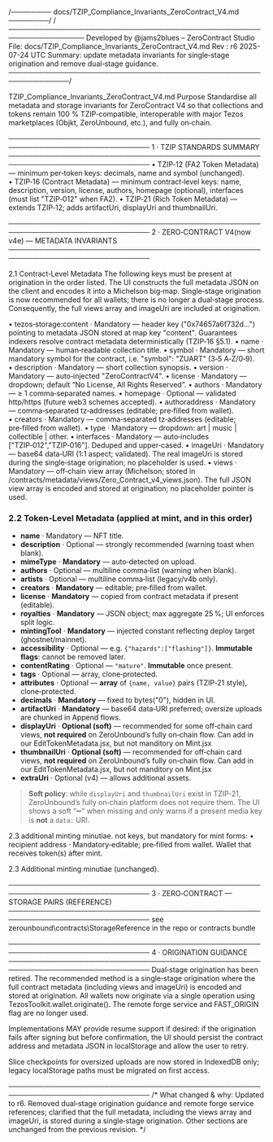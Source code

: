 /──────── docs/TZIP_Compliance_Invariants_ZeroContract_V4.md ────────/
/─────────────────────────────────────────────────────────────────
Developed by @jams2blues – ZeroContract Studio
File: docs/TZIP_Compliance_Invariants_ZeroContract_V4.md
Rev : r6 2025-07-24 UTC
Summary: update metadata invariants for single‑stage origination and remove dual‑stage guidance.
──────────────────────────────────────────────────────────────/

TZIP_Compliance_Invariants_ZeroContract_V4.md
Purpose
Standardise all metadata and storage invariants for ZeroContract V4 so that
collections and tokens remain 100 % TZIP‑compatible, interoperable with major
Tezos marketplaces (Objkt, ZeroUnbound, etc.), and fully on‑chain.

──────────────────────────────────────────────────────────────────────────────
1 · TZIP STANDARDS SUMMARY
──────────────────────────────────────────────────────────────────────────────
• TZIP‑12 (FA2 Token Metadata) — minimum per‑token keys: decimals, name and symbol (unchanged).
• TZIP‑16 (Contract Metadata) — minimum contract‑level keys: name, description, version,
license, authors, homepage (optional), interfaces (must list "TZIP‑012" when FA2).
• TZIP‑21 (Rich Token Metadata) — extends TZIP‑12; adds artifactUri, displayUri and thumbnailUri.

──────────────────────────────────────────────────────────────────────────────
2 · ZERO‑CONTRACT V4(now v4e) — METADATA INVARIANTS
──────────────────────────────────────────────────────────────────────────────

2.1 Contract‑Level Metadata
The following keys must be present at origination in the order listed. The UI
constructs the full metadata JSON on the client and encodes it into a Michelson
big‑map. Single‑stage origination is now recommended for all wallets; there is
no longer a dual‑stage process. Consequently, the full views array and
imageUri are included at origination.

• tezos‑storage:content · Mandatory — header key ("0x74657a6f732d…") pointing to
metadata JSON stored at map key "content". Guarantees indexers resolve
contract metadata deterministically (TZIP‑16 §5.1).
• name · Mandatory — human‑readable collection title.
• symbol · Mandatory — short mandatory symbol for the contract, i.e. "symbol": "ZUART"
(3‑5 A‑Z/0‑9).
• description · Mandatory — short collection synopsis.
• version · Mandatory — auto‑injected "ZeroContractV4".
• license · Mandatory — dropdown; default “No License, All Rights Reserved”.
• authors · Mandatory — ≥ 1 comma‑separated names.
• homepage · Optional — validated http/https (future web3 schemes accepted).
• authoraddress · Mandatory — comma‑separated tz‑addresses (editable; pre‑filled from wallet).
• creators · Mandatory — comma‑separated tz‑addresses (editable; pre‑filled from wallet).
• type · Mandatory — dropdown: art | music | collectible | other.
• interfaces · Mandatory — auto‑includes ["TZIP‑012","TZIP‑016"]. Deduped and upper‑cased.
• imageUri · Mandatory — base64 data‑URI (1:1 aspect; validated). The real imageUri
is stored during the single‑stage origination; no placeholder is used.
• views · Mandatory — off‑chain view array (Michelson; stored in
/contracts/metadata/views/Zero_Contract_v4_views.json). The full JSON view
array is encoded and stored at origination; no placeholder pointer is used.

### 2.2 Token‑Level Metadata (applied at mint, and in this order)

- **name** · Mandatory — NFT title.  
- **description** · Optional — strongly recommended (warning toast when blank).  
- **mimeType** · **Mandatory** — auto‑detected on upload.  
- **authors** · Optional — multiline comma‑list (warning when blank).  
- **artists** · Optional — multiline comma‑list (legacy/v4b only).  
- **creators** · **Mandatory** — editable; pre‑filled from wallet.  
- **license** · **Mandatory** — copied from contract metadata if present (editable).  
- **royalties** · **Mandatory** — JSON object; max aggregate 25 %; UI enforces split logic.  
- **mintingTool** · **Mandatory** — injected constant reflecting deploy target (ghostnet/mainnet).  
- **accessibility** · Optional — e.g. `{"hazards":["flashing"]}`. **Immutable flags**: cannot be removed later.  
- **contentRating** · Optional — `"mature"`. **Immutable** once present.  
- **tags** · Optional — array, clone‑protected.  
- **attributes** · Optional — **array** of `{name, value}` pairs (TZIP‑21 style), clone‑protected.  
- **decimals** · **Mandatory** — fixed to bytes("0"), hidden in UI.  
- **artifactUri** · **Mandatory** — base64 data‑URI preferred; oversize uploads are chunked in Append flows.  
- **displayUri** · **Optional (soft)** — recommended for some off‑chain card views, **not required** on ZeroUnbound’s fully on‑chain flow.  Can add in our EditTokenMetadata.jsx, but not manditory on Mint.jsx  
- **thumbnailUri** · **Optional (soft)** — recommended for off‑chain card views, **not required** on ZeroUnbound’s fully on‑chain flow.  Can add in our EditTokenMetadata.jsx, but not manditory on Mint.jsx  
- **extraUri** · Optional (v4) — allows additional assets.

> **Soft policy**: while `displayUri` and `thumbnailUri` exist in TZIP‑21, ZeroUnbound’s fully on‑chain platform does not require them. The UI shows a soft “➖” when missing and only warns if a present media key is **not** a `data:` URI.

2.3 additional minting minutiae. not keys, but mandatory for mint forms:
• recipient address · Mandatory‑editable; pre‑filled from wallet. Wallet that receives token(s) after mint.

2.3 Additional minting minutiae (unchanged).

──────────────────────────────────────────────────────────────────────────────
3 · ZERO‑CONTRACT — STORAGE PAIRS (REFERENCE)
──────────────────────────────────────────────────────────────────────────────
see zerounbound\contracts\StorageReference in the repo or contracts bundle

──────────────────────────────────────────────────────────────────────────────
4 · ORIGINATION GUIDANCE
──────────────────────────────────────────────────────────────────────────────
Dual‑stage origination has been retired. The recommended method is a single‑stage
origination where the full contract metadata (including views and imageUri) is
encoded and stored at origination. All wallets now originate via a single
operation using TezosToolkit.wallet.originate(). The remote forge service and
FAST_ORIGIN flag are no longer used.

Implementations MAY provide resume support if desired: if the origination fails
after signing but before confirmation, the UI should persist the contract address
and metadata JSON in localStorage and allow the user to retry.

Slice checkpoints for oversized uploads are now stored in IndexedDB only;
legacy localStorage paths must be migrated on first access.

──────────────────────────────────────────────────────────────────────────────
/* What changed & why: Updated to r6. Removed dual‑stage origination guidance
and remote forge service references; clarified that the full metadata,
including the views array and imageUri, is stored during a single‑stage
origination. Other sections are unchanged from the previous revision. */
